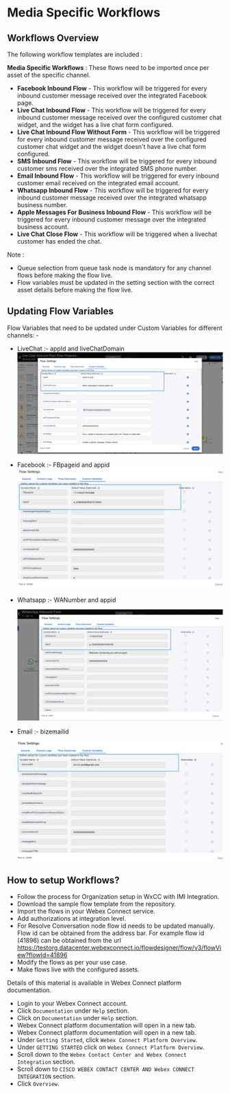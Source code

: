 # Media Specific Workflows

## Workflows Overview
The following workflow templates are included :

**Media Specific Workflows** : These flows need to be imported once per asset of the specific channel.
* **Facebook Inbound Flow** - This workflow will be triggered for every inbound customer message received over the integrated Facebook page.
* **Live Chat Inbound Flow** - This workflow will be triggered for every inbound customer message received over the configured customer chat widget, and the widget has a live chat form configured.
* **Live Chat Inbound Flow Without Form** - This workflow will be triggered for every inbound customer message received over the configured customer chat widget and the widget doesn't have a live chat form configured.
* **SMS Inbound Flow** - This workflow will be triggered for every inbound customer sms received over the integrated SMS phone number.
* **Email Inbound Flow** - This workflow will be triggered for every inbound customer email received on the integrated email account.
* **Whatsapp Inbound Flow** - This workflow will be triggered for every inbound customer message received over the integrated whatsapp business number.
* **Apple Messages For Business Inbound Flow** - This workflow will be triggered for every inbound customer message over the integrated business account.
* **Live Chat Close Flow** - This workflow will be triggered when a livechat customer has ended the chat.

Note :
- Queue selection from queue task node is mandatory for any channel flows before making the flow live.
- Flow variables must be updated in the setting section with the correct asset details before making the flow live.

## Updating Flow Variables

Flow Variables that need to be updated under Custom Variables for different channels: -
- LiveChat :- appId and liveChatDomain
  ![Live chat Settings](../images/Settings.png)

- Facebook :- FBpageid and appid
  ![Facebook Settings](../images/Facebook.png)

- Whatsapp :- WANumber and appid

  ![Whatsapp Settings](../images/Whatsapp.png)

- Email    :- bizemailid

  ![Email Settings](../images/Email.png)

## How to setup Workflows?

* Follow the process for Organization setup in WxCC with IMI Integration.
* Download the sample flow template from the repository.
* Import the flows in your Webex Connect service.
* Add authorizations at integration level.
* For Resolve Conversation node flow id needs to be updated manually. Flow id can be obtained from the address bar. For example flow id (41896) can be obtained from the url https://testorg.datacenter.webexconnect.io/flowdesigner/flow/v3/flowView?flowId=41896
* Modify the flows as per your use case.
* Make flows live with the configured assets.

Details of this material is available in Webex Connect platform documentation.
* Login to your Webex Connect account.
* Click `Documentation` under `Help` section.
* Click on `Documentation` under `Help` section.
* Webex Connect platform documentation will open in a new tab.
* Webex Connect platform documentation will open in a new tab.
* Under `Getting Started`, click `Webex Connect Platform Overview`.
* Under `GETTING STARTED` click on `Webex Connect Platform Overview`.
* Scroll down to the `Webex Contact Center and Webex Connect Integration` section.
* Scroll down to `CISCO WEBEX CONTACT CENTER AND Webex CONNECT INTEGRATION` section.
* Click `Overview`.
